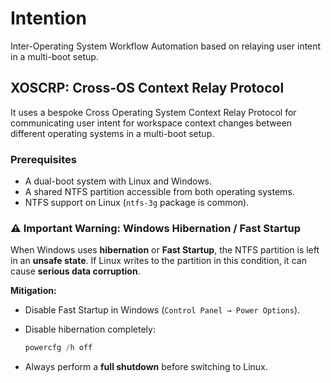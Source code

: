 # Intention

Inter-Operating System Workflow Automation based on relaying user intent in a multi-boot setup.

## XOSCRP: Cross-OS Context Relay Protocol

It uses a bespoke Cross Operating System Context Relay Protocol for
communicating user intent for workspace context changes between different
operating systems in a multi-boot setup.

### Prerequisites

- A dual-boot system with Linux and Windows.
- A shared NTFS partition accessible from both operating systems.
- NTFS support on Linux (`ntfs-3g` package is common).

### ⚠️ Important Warning: Windows Hibernation / Fast Startup

When Windows uses **hibernation** or **Fast Startup**, the NTFS partition is left in an **unsafe state**.
If Linux writes to the partition in this condition, it can cause **serious data corruption**.

**Mitigation:**

- Disable Fast Startup in Windows (`Control Panel → Power Options`).
- Disable hibernation completely:

  ```powershell
  powercfg /h off
  ```

- Always perform a **full shutdown** before switching to Linux.
